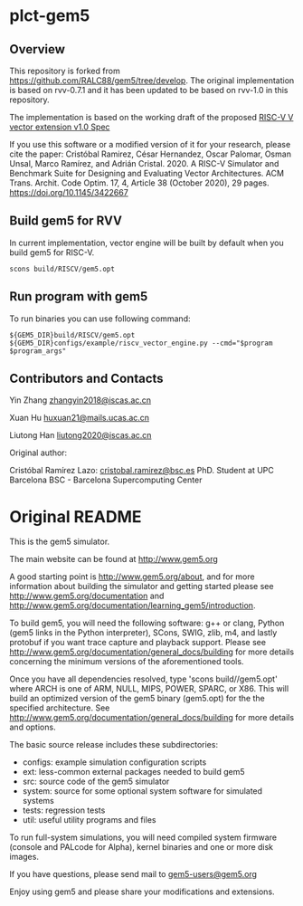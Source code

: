 
# plct-gem5

## Overview

This repository is forked from https://github.com/RALC88/gem5/tree/develop. The original implementation is based on rvv-0.7.1 and it has been updated to be based on rvv-1.0 in this repository.

The implementation is based on the working draft of the proposed [RISC-V V vector extension v1.0 Spec](https://github.com/riscv/riscv-v-spec)

If you use this software or a modified version of it for your research, please cite the paper:
Cristóbal Ramirez, César Hernandez, Oscar Palomar, Osman Unsal, Marco Ramírez, and Adrián Cristal. 2020. A RISC-V Simulator and Benchmark Suite for Designing and Evaluating Vector Architectures. ACM Trans. Archit. Code Optim. 17, 4, Article 38 (October 2020), 29 pages. https://doi.org/10.1145/3422667

## Build gem5 for RVV

In current implementation, vector engine will be built by default when you build gem5 for RISC-V.
```
scons build/RISCV/gem5.opt
```

## Run program with gem5

To run binaries you can use following command:
```
${GEM5_DIR}build/RISCV/gem5.opt ${GEM5_DIR}configs/example/riscv_vector_engine.py --cmd="$program $program_args"
```

## Contributors and Contacts

Yin Zhang   zhangyin2018@iscas.ac.cn

Xuan Hu     huxuan21@mails.ucas.ac.cn

Liutong Han liutong2020@iscas.ac.cn


Original author:

Cristóbal Ramírez Lazo: cristobal.ramirez@bsc.es
PhD. Student at UPC Barcelona
BSC - Barcelona Supercomputing Center


# Original README

This is the gem5 simulator.

The main website can be found at http://www.gem5.org

A good starting point is http://www.gem5.org/about, and for
more information about building the simulator and getting started
please see http://www.gem5.org/documentation and
http://www.gem5.org/documentation/learning_gem5/introduction.

To build gem5, you will need the following software: g++ or clang,
Python (gem5 links in the Python interpreter), SCons, SWIG, zlib, m4,
and lastly protobuf if you want trace capture and playback
support. Please see http://www.gem5.org/documentation/general_docs/building
for more details concerning the minimum versions of the aforementioned tools.

Once you have all dependencies resolved, type 'scons
build/<ARCH>/gem5.opt' where ARCH is one of ARM, NULL, MIPS, POWER, SPARC,
or X86. This will build an optimized version of the gem5 binary (gem5.opt)
for the the specified architecture. See
http://www.gem5.org/documentation/general_docs/building for more details and
options.

The basic source release includes these subdirectories:
   - configs: example simulation configuration scripts
   - ext: less-common external packages needed to build gem5
   - src: source code of the gem5 simulator
   - system: source for some optional system software for simulated systems
   - tests: regression tests
   - util: useful utility programs and files

To run full-system simulations, you will need compiled system firmware
(console and PALcode for Alpha), kernel binaries and one or more disk
images.

If you have questions, please send mail to gem5-users@gem5.org

Enjoy using gem5 and please share your modifications and extensions.
